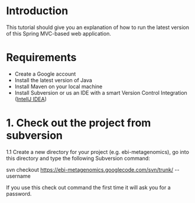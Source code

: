 # Introduction #

This tutorial should give you an explanation of how to run the latest version of this Spring MVC-based web application.

# Requirements #

  * Create a Google account
  * Install the latest version of Java
  * Install Maven on your local machine
  * Install Subversion or us an IDE with a smart Version Control Integration ([IntellJ IDEA](http://www.jetbrains.com/idea/download/index.html))

# 1. Check out the project from subversion #

1.1 Create a new directory for your project (e.g. ebi-metagenomics), go into this directory and type the following Subversion command:

svn checkout https://ebi-metagenomics.googlecode.com/svn/trunk/ --username <Google Account User Name>

If you use this check out command the first time it will ask you for a password.